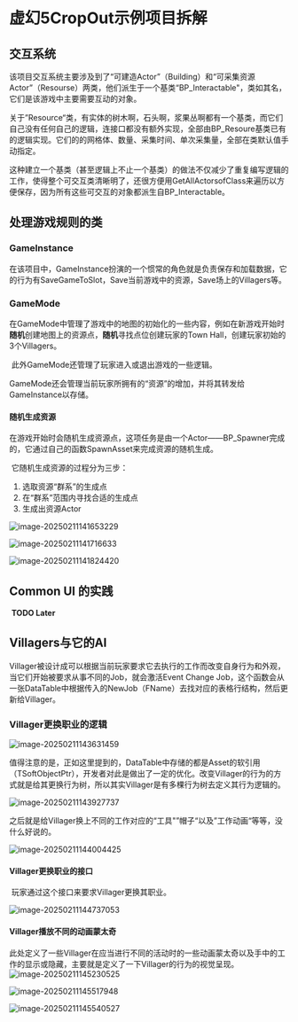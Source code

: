 # 虚幻5CropOut示例项目拆解

## 交互系统

​	该项目交互系统主要涉及到了“可建造Actor”（Building）和“可采集资源Actor”（Resourse）两类，他们派生于一个基类“BP_Interactable"，类如其名，它们是该游戏中主要需要互动的对象。

​	关于”Resource“类，有实体的树木啊，石头啊，浆果丛啊都有一个基类，而它们自己没有任何自己的逻辑，连接口都没有额外实现，全部由BP_Resoure基类已有的逻辑实现。它们的的网格体、数量、采集时间、单次采集量，全部在类默认值手动指定。

​	这种建立一个基类（甚至逻辑上不止一个基类）的做法不仅减少了重复编写逻辑的工作，使得整个可交互类清晰明了，还很方便用GetAllActorsofClass来遍历以方便保存，因为所有这些可交互的对象都派生自BP_Interactable。



## 处理游戏规则的类

### GameInstance

​	在该项目中，GameInstance扮演的一个惯常的角色就是负责保存和加载数据，它的行为有SaveGameToSlot，Save当前游戏中的资源，Save场上的Villagers等。

### GameMode

​	在GameMode中管理了游戏中的地图的初始化的一些内容，例如在新游戏开始时**随机**创建地图上的资源点，**随机**寻找点位创建玩家的Town Hall，创建玩家初始的3个Villagers。

​	此外GameMode还管理了玩家进入或退出游戏的一些逻辑。

​	GameMode还会管理当前玩家所拥有的“资源”的增加，并将其转发给GameInstance以存储。

#### 随机生成资源

​	在游戏开始时会随机生成资源点，这项任务是由一个Actor——BP_Spawner完成的，它通过自己的函数SpawnAsset来完成资源的随机生成。

​	它随机生成资源的过程分为三步：

1. 选取资源“群系”的生成点
2. 在“群系”范围内寻找合适的生成点
3. 生成出资源Actor

![image-20250211141653229](C:/Users/Max1122Chen/AppData/Roaming/Typora/typora-user-images/image-20250211141653229.png)

![image-20250211141716633](C:/Users/Max1122Chen/AppData/Roaming/Typora/typora-user-images/image-20250211141716633.png)

![image-20250211141824420](C:/Users/Max1122Chen/AppData/Roaming/Typora/typora-user-images/image-20250211141824420.png)

## Common UI 的实践

​	**TODO Later**



## Villagers与它的AI

​	Villager被设计成可以根据当前玩家要求它去执行的工作而改变自身行为和外观，当它们开始被要求从事不同的Job，就会激活Event Change Job，这个函数会从一张DataTable中根据传入的NewJob（FName）去找对应的表格行结构，然后更新给Villager。

### Villager更换职业的逻辑

![image-20250211143631459](C:/Users/Max1122Chen/AppData/Roaming/Typora/typora-user-images/image-20250211143631459.png)

​	值得注意的是，正如这里提到的，DataTable中存储的都是Asset的软引用（TSoftObjectPtr），开发者对此是做出了一定的优化。改变Villager的行为的方式就是给其更换行为树，所以其实Villager是有多棵行为树去定义其行为逻辑的。

![image-20250211143927737](C:/Users/Max1122Chen/AppData/Roaming/Typora/typora-user-images/image-20250211143927737.png)

​	之后就是给Villager换上不同的工作对应的“工具"”帽子“以及”工作动画“等等，没什么好说的。

![image-20250211144004425](C:/Users/Max1122Chen/AppData/Roaming/Typora/typora-user-images/image-20250211144004425.png)

#### Villager更换职业的接口

​	玩家通过这个接口来要求Villager更换其职业。

![image-20250211144737053](C:/Users/Max1122Chen/AppData/Roaming/Typora/typora-user-images/image-20250211144737053.png)

#### Villager播放不同的动画蒙太奇

​	此处定义了一些Villager在应当进行不同的活动时的一些动画蒙太奇以及手中的工作的显示或隐藏，主要就是定义了一下Villager的行为的视觉呈现。![image-20250211145230525](C:/Users/Max1122Chen/AppData/Roaming/Typora/typora-user-images/image-20250211145230525.png)

![image-20250211145517948](C:/Users/Max1122Chen/AppData/Roaming/Typora/typora-user-images/image-20250211145517948.png)

![image-20250211145540527](C:/Users/Max1122Chen/AppData/Roaming/Typora/typora-user-images/image-20250211145540527.png)